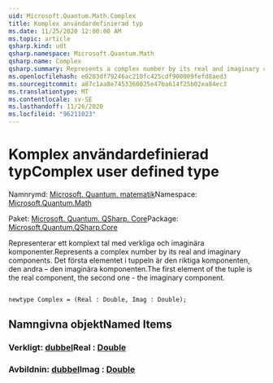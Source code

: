 ```yaml
---
uid: Microsoft.Quantum.Math.Complex
title: Komplex användardefinierad typ
ms.date: 11/25/2020 12:00:00 AM
ms.topic: article
qsharp.kind: udt
qsharp.namespace: Microsoft.Quantum.Math
qsharp.name: Complex
qsharp.summary: Represents a complex number by its real and imaginary components. The first element of the tuple is the real component, the second one - the imaginary component.
ms.openlocfilehash: e0203df79246ac210fc425cdf900009fefd8aed3
ms.sourcegitcommit: a87c1aa8e7453360025e47ba614f25b02ea84ec3
ms.translationtype: MT
ms.contentlocale: sv-SE
ms.lasthandoff: 11/26/2020
ms.locfileid: "96211023"
---
```

# <a name="complex-user-defined-type"></a><span data-ttu-id="628e1-102">Komplex användardefinierad typ</span><span class="sxs-lookup"><span data-stu-id="628e1-102">Complex user defined type</span></span>

<span data-ttu-id="628e1-103">Namnrymd: [Microsoft. Quantum. matematik](xref:Microsoft.Quantum.Math)</span><span class="sxs-lookup"><span data-stu-id="628e1-103">Namespace: [Microsoft.Quantum.Math](xref:Microsoft.Quantum.Math)</span></span>

<span data-ttu-id="628e1-104">Paket: [Microsoft. Quantum. QSharp. Core](https://nuget.org/packages/Microsoft.Quantum.QSharp.Core)</span><span class="sxs-lookup"><span data-stu-id="628e1-104">Package: [Microsoft.Quantum.QSharp.Core](https://nuget.org/packages/Microsoft.Quantum.QSharp.Core)</span></span>


<span data-ttu-id="628e1-105">Representerar ett komplext tal med verkliga och imaginära komponenter.</span><span class="sxs-lookup"><span data-stu-id="628e1-105">Represents a complex number by its real and imaginary components.</span></span>
<span data-ttu-id="628e1-106">Det första elementet i tuppeln är den riktiga komponenten, den andra – den imaginära komponenten.</span><span class="sxs-lookup"><span data-stu-id="628e1-106">The first element of the tuple is the real component, the second one - the imaginary component.</span></span>

```qsharp

newtype Complex = (Real : Double, Imag : Double);
```



## <a name="named-items"></a><span data-ttu-id="628e1-107">Namngivna objekt</span><span class="sxs-lookup"><span data-stu-id="628e1-107">Named Items</span></span>

### <a name="real--double"></a><span data-ttu-id="628e1-108">Verkligt: [dubbel](xref:microsoft.quantum.lang-ref.double)</span><span class="sxs-lookup"><span data-stu-id="628e1-108">Real : [Double](xref:microsoft.quantum.lang-ref.double)</span></span>


### <a name="imag--double"></a><span data-ttu-id="628e1-109">Avbildnin: [dubbel](xref:microsoft.quantum.lang-ref.double)</span><span class="sxs-lookup"><span data-stu-id="628e1-109">Imag : [Double](xref:microsoft.quantum.lang-ref.double)</span></span>

